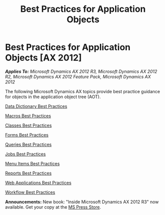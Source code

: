 ﻿---
title: Best Practices for Application Objects
TOCTitle: Best Practices for Application Objects
ms:assetid: 529ece55-dd41-45b2-8dad-32f357ffd59a
ms:mtpsurl: https://msdn.microsoft.com/en-us/library/Aa639826(v=AX.60)
ms:contentKeyID: 35244320
ms.date: 05/18/2015
mtps_version: v=AX.60
---

# Best Practices for Application Objects [AX 2012]


_**Applies To:** Microsoft Dynamics AX 2012 R3, Microsoft Dynamics AX 2012 R2, Microsoft Dynamics AX 2012 Feature Pack, Microsoft Dynamics AX 2012_

The following Microsoft Dynamics AX topics provide best practice guidance for objects in the application object tree (AOT).

[Data Dictionary Best Practices](data-dictionary-best-practices.md)

[Macros Best Practices](macros-best-practices.md)

[Classes Best Practices](classes-best-practices.md)

[Forms Best Practices](forms-best-practices.md)

[Queries Best Practices](queries-best-practices.md)

[Jobs Best Practices](jobs-best-practices.md)

[Menu Items Best Practices](menu-items-best-practices.md)

[Reports Best Practices](reports-best-practices.md)

[Web Applications Best Practices](web-applications-best-practices.md)

[Workflow Best Practices](workflow-best-practices.md)

  
**Announcements:** New book: "Inside Microsoft Dynamics AX 2012 R3" now available. Get your copy at the [MS Press Store](https://www.microsoftpressstore.com/store/inside-microsoft-dynamics-ax-2012-r3-9780735685109).

